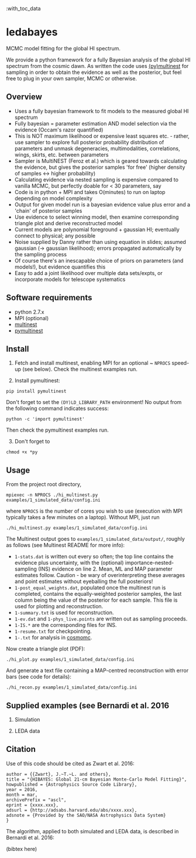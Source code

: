 :with_toc_data

# ledabayes

MCMC model fitting for the global HI spectrum.

We provide a python framework for a fully Bayesian analysis of the
global HI spectrum from the cosmic dawn. As written the code uses
[(py)multinest](http://ccpforge.cse.rl.ac.uk/gf/project/multinest) for
sampling in order to obtain the evidence as well as the posterior, but
feel free to plug in your own sampler, MCMC or otherwise.

## Overview

- Uses a fully bayesian framework to fit models to the measured global HI spectrum
- Fully bayesian = parameter estimation AND model selection via the evidence (Occam's razor quantified)
- This is NOT maximum likelihood or expensive least squares etc. - rather, use sampler to explore full posterior probability distribution of parameters and unmask degeneracies, multimodalities, correlations, wings, skirts, etc. between parameters
- Sampler is MultiNEST (Feroz et al.) which is geared towards calculating the evidence, but gives the posterior samples 'for free' (higher density of samples <-> higher probability)
- Calculating evidence via nested sampling is expensive compared to vanilla MCMC, but perfectly doable for < 30 parameters, say
- Code is in python + MPI and takes O(minutes) to run on laptop depending on model complexity
- Output for given model run is a bayesian evidence value plus error and a 'chain' of posterior samples
- Use evidence to select winning model, then examine corresponding triangle plot and derive reconstructed model
- Current models are polynomial foreground + gaussian HI; eventually connect to physical; any possible
- Noise supplied by Danny rather than using equation in slides; assumed gaussian (-> gaussian likelihood); errors propagated automatically by the sampling process
- Of course there's an inescapable choice of priors on parameters (and models!), but evidence quantifies this
- Easy to add a joint likelihood over multiple data sets/expts, or incorporate models for telescope systematics

## Software requirements

- python 2.7.x
- MPI (optional)
- [multinest](http://ccpforge.cse.rl.ac.uk/gf/project/multinest)
- [pymultinest](http://johannesbuchner.github.io/PyMultiNest)

## Install

1. Fetch and install multinest, enabling MPI for an optional ~ ```NPROCS```
speed-up (see below). Check the multinest examples run.

2. Install pymultinest:

```pip install pymultinest```

Don't forget to set the ```(DY)LD_LIBRARY_PATH``` environment! No output
from the following command indicates success:

```python -c 'import pymultinest'```

Then check the pymultinest examples run.

3. Don't forget to

```chmod +x *py```


## Usage

From the project root directory,

```mpiexec -n NPROCS ./hi_multinest.py examples/1_simulated_data/config.ini```

where ```NPROCS``` is the number of cores you wish to use (execution with
MPI typically takes a few minutes on a laptop). Without MPI, just run

```./hi_multinest.py examples/1_simulated_data/config.ini```

The Multinest output goes to ```examples/1_simulated_data/output/```,
roughly as follows (see Multinest README for more info):

- ```1-stats.dat``` is written out every so often; the top line contains the
  evidence plus uncertainty, with the (optional)
  importance-nested-sampling (INS) evidence on line 2. Mean, ML and
  MAP parameter estimates follow. Caution - be wary of
  overinterpreting these averages and point estimates without
  eyeballing the full posteriors!
- ```1-post_equal_weights.dat```, populated once the multinest run is
  completed, contains the equally-weighted posterior samples, the last
  column being the value of the posterior for each sample. This file
  is used for plotting and reconstruction.
- ```1-summary.txt``` is used for reconstruction.
- ```1-ev.dat``` and ```1-phys_live.points``` are written out as sampling proceeds.
- ```1-IS.*``` are the corresponding files for INS.
- ```1-resume.txt``` for checkpointing.
- ```1-.txt``` for analysis in [cosmomc](http://cosmologist.info/cosmomc).

Now create a triangle plot (PDF):

```./hi_plot.py examples/1_simulated_data/config.ini```

And generate a text file containing a MAP-centred reconstruction with
error bars (see code for details):

```./hi_recon.py examples/1_simulated_data/config.ini```


## Supplied examples (see Bernardi et al. 2016

1. Simulation

2. LEDA data

## Citation

Use of this code should be cited as Zwart et al. 2016:

```@misc{ascl_hibayes,
author = {{Zwart}, J.~T.~L. and others},
title = "{HIBAYES: Global 21-cm Bayesian Monte-Carlo Model Fitting}",
howpublished = {Astrophysics Source Code Library},
year = 2016,
month = mar,
archivePrefix = "ascl",
eprint = {xxxx.xxx},
adsurl = {http://adsabs.harvard.edu/abs/xxxx.xxx},
adsnote = {Provided by the SAO/NASA Astrophysics Data System}
}
```

The algorithm, applied to both simulated and LEDA data, is described
in Bernardi et al. 2016:

(bibtex here)




